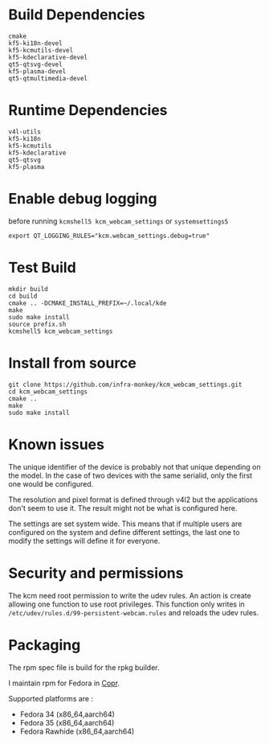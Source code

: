 # Build Dependencies

    cmake
    kf5-ki18n-devel
    kf5-kcmutils-devel
    kf5-kdeclarative-devel
    qt5-qtsvg-devel
    kf5-plasma-devel
    qt5-qtmultimedia-devel

# Runtime Dependencies

    v4l-utils
    kf5-ki18n
    kf5-kcmutils
    kf5-kdeclarative
    qt5-qtsvg
    kf5-plasma

# Enable debug logging

before running `kcmshell5 kcm_webcam_settings` or `systemsettings5`

    export QT_LOGGING_RULES="kcm.webcam_settings.debug=true"


# Test Build

    mkdir build
    cd build
    cmake .. -DCMAKE_INSTALL_PREFIX=~/.local/kde
    make
    sudo make install
    source prefix.sh
    kcmshell5 kcm_webcam_settings

# Install from source

    git clone https://github.com/infra-monkey/kcm_webcam_settings.git
    cd kcm_webcam_settings
    cmake ..
    make
    sudo make install

# Known issues

The unique identifier of the device is probably not that unique depending on the model. In the case of two devices with the same serialid, only the first one would be configured.

The resolution and pixel format is defined through v4l2 but the applications don't seem to use it. The result might not be what is configured here.

The settings are set system wide. This means that if multiple users are configured on the system and define different settings, the last one to modify the settings will define it for everyone.

# Security and permissions

The kcm need root permission to write the udev rules.
An action is create allowing one function to use root privileges. This function only writes in `/etc/udev/rules.d/99-persistent-webcam.rules` and reloads the udev rules.

# Packaging

The rpm spec file is build for the rpkg builder.

I maintain rpm for Fedora in [Copr](https://copr.fedorainfracloud.org/coprs/monkeybizness/kcm_webcam_settings/).

Supported platforms are :
- Fedora 34 (x86_64,aarch64)
- Fedora 35 (x86_64,aarch64)
- Fedora Rawhide (x86_64,aarch64)
